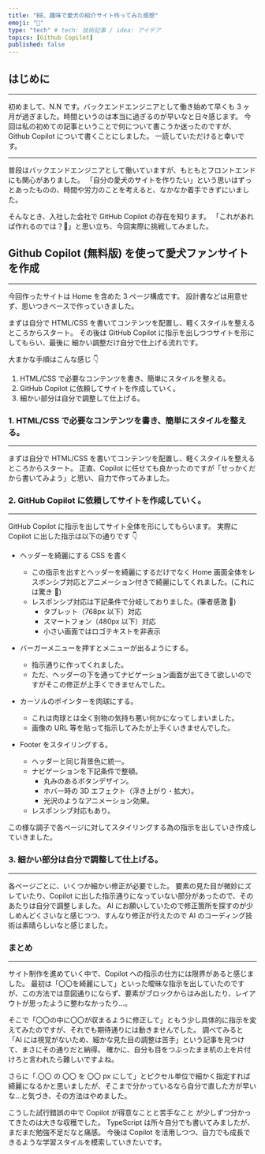 ```yaml
---
title: "BE、趣味で愛犬の紹介サイト作ってみた感想"
emoji: "🐶"
type: "tech" # tech: 技術記事 / idea: アイデア
topics: [Github Copilot]
published: false
---
```


## はじめに

---

初めまして、N.N です。バックエンドエンジニアとして働き始めて早くも 3 ヶ月が過ぎました。時間というのは本当に過ぎるのが早いなと日々感じます。
今回は私の初めての記事ということで何について書こうか迷ったのですが、Github Copilot について書くことにしました。
一読していただけると幸いです。

---

普段はバックエンドエンジニアとして働いていますが、もともとフロントエンドにも関心がありました。
「自分の愛犬のサイトを作りたい」という思いはずっとあったものの、時間や労力のことを考えると、なかなか着手できずにいました。

そんなとき、入社した会社で GitHub Copilot の存在を知ります。
「これがあれば作れるのでは？🤔」と思い立ち、今回実際に挑戦してみました。

## Github Copilot (無料版) を使って愛犬ファンサイトを作成

---

今回作ったサイトは Home を含めた 3 ページ構成です。
設計書などは用意せず、思いつきベースで作っていきました。

まずは自分で HTML/CSS を書いてコンテンツを配置し、軽くスタイルを整えるところからスタート。
その後は GitHub Copilot に指示を出しつつサイトを形にしてもらい、最後に 細かい調整だけ自分で仕上げる流れです。

大まかな手順はこんな感じ 👇

1. HTML/CSS で必要なコンテンツを書き、簡単にスタイルを整える。
2. GitHub Copilot に依頼してサイトを作成していく。
3. 細かい部分は自分で調整して仕上げる。

### 1. HTML/CSS で必要なコンテンツを書き、簡単にスタイルを整える。

---

まずは自分で HTML/CSS を書いてコンテンツを配置し、軽くスタイルを整えるところからスタート。
正直、Copilot に任せても良かったのですが「せっかくだから書いてみよう」と思い、自力で作ってみました。

### 2. GitHub Copilot に依頼してサイトを作成していく。

---

GitHub Copilot に指示を出してサイト全体を形にしてもらいます。
実際に Copilot に出した指示は以下の通りです 👇

- ヘッダーを綺麗にする CSS を書く

  - この指示を出すとヘッダーを綺麗にするだけでなく Home 画面全体をレスポンシブ対応とアニメーション付きで綺麗にしてくれました。(これには驚き 🧐)
  - レスポンシブ対応は下記条件で分岐しておりました。(筆者感激 👏)
    - タブレット（768px 以下）対応
    - スマートフォン（480px 以下）対応
    - 小さい画面ではロゴテキストを非表示

- バーガーメニューを押すとメニューが出るようにする。

  - 指示通りに作ってくれました。
  - ただ、ヘッダーの下を通ってナビゲーション画面が出てきて欲しいのですがそこの修正が上手くできませんでした。

- カーソルのポインターを肉球にする。

  - これは肉球とは全く別物の気持ち悪い何かになってしまいました。
  - 画像の URL 等を貼って指示してみたが上手くいきませんでした。

- Footer をスタイリングする。
  - ヘッダーと同じ背景色に統一。
  - ナビゲーションを下記条件で整頓。
    - 丸みのあるボタンデザイン。
    - ホバー時の 3D エフェクト（浮き上がり・拡大）。
    - 光沢のようなアニメーション効果。
  - レスポンシブ対応もあり。

この様な調子で各ページに対してスタイリングする為の指示を出していき作成していきました。

### 3. 細かい部分は自分で調整して仕上げる。

---

各ページごとに、いくつか細かい修正が必要でした。
要素の見た目が微妙にズレていたり、Copilot に出した指示通りになっていない部分があったので、そのあたりは自分で調整しました。
AI にお願いしていたので修正箇所を探すのが少しめんどくさいなと感じつつ、すんなり修正が行えたので AI のコーディング技術は素晴らしいなと感じました。

### まとめ

---

サイト制作を進めていく中で、Copilot への指示の仕方には限界があると感じました。
最初は「〇〇を綺麗にして」といった曖昧な指示を出していたのですが、この方法では意図通りにならず、要素がブロックからはみ出したり、レイアウトが思ったように整わなかったり…。

そこで「〇〇の中に〇〇が収まるように修正して」ともう少し具体的に指示を変えてみたのですが、それでも期待通りには動きませんでした。
調べてみると「AI には視覚がないため、細かな見た目の調整は苦手」という記事を見つけて、まさにその通りだと納得。
確かに、自分も目をつぶったまま机の上を片付けろと言われたら難しいですよね。

さらに「.〇〇 の 〇〇 を 〇〇 px にして」とピクセル単位で細かく指定すれば綺麗になるかと思いましたが、そこまで分かっているなら自分で直した方が早いな…と気づき、その方法はやめました。

こうした試行錯誤の中で Copilot が得意なことと苦手なこと が少しずつ分かってきたのは大きな収穫でした。
TypeScript は所々自分でも書いてみましたが、まだまだ勉強不足だなと痛感。
今後は Copilot を活用しつつ、自力でも成長できるような学習スタイルを模索していきたいです。

